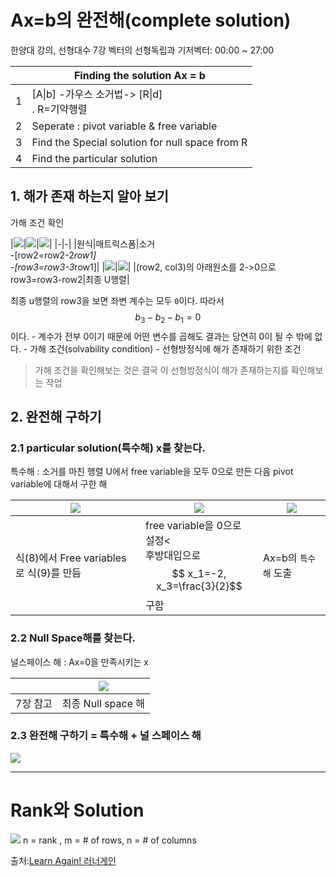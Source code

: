 # Ax=b의 완전해(complete solution)

한양대 강의, 선형대수 7강 벡터의 선형독립과 기저벡터: 00:00 ~ 27:00


||Finding the solution Ax = b |
|-|-|
|1|[A\|b] -가우스 소거법-> [R\|d]<br> . R=기약행렬|
|2|Seperate : pivot variable & free variable |
|3|Find the Special solution for null space from R|
|4|Find the particular solution|
 

## 1. 해가 존재 하는지 알아 보기

가해 조건 확인 

|![](http://cfile27.uf.tistory.com/image/264280375876234918C5CE)|![](http://cfile4.uf.tistory.com/image/25779D455878E373135237)|![](http://cfile25.uf.tistory.com/image/24381E3B5876431D02789F)|
|-|-|
|원식|매트릭스폼|소거 <br>-[row2=row2-2*row1]<br>-[row3=row3-3*row1]|
|![](http://cfile26.uf.tistory.com/image/211E804B5876452E3F8A0F)|![](http://cfile25.uf.tistory.com/image/252C0B4F58778A33095D7B)|
|(row2, col3)의 아래원소를 2->0으로<br> row3=row3-row2|최종 U행렬|

최종 u행렬의 row3을 보면 좌변 계수는 모두 `0`이다. 따라서 $$b_3 - b_2 - b_1 = 0$$이다. 
    - 계수가 전부 0이기 때문에 어떤 변수를 곱해도 결과는 당연히 0이 될 수 밖에 없다.
    - 가해 조건(solvability condition)
    - 선형방정식에 해가 존재하기 위한 조건    

> 가해 조건을 확인해보는 것은 결국 이 선형방정식이 해가 존재하는지를 확인해보는 작업

## 2. 완전해 구하기 

### 2.1 particular solution(특수해) x를 찾는다. 

특수해 : 소거를 마친 행렬 U에서 free variable을 모두 0으로 만든 다음 pivot variable에 대해서 구한 해

|![](http://cfile2.uf.tistory.com/image/221A0B4B587A2197106EB9)|![](http://cfile24.uf.tistory.com/image/23636848587A232621A999)|![](http://cfile7.uf.tistory.com/image/270C3343587A27321FCEAE)|
|-|-|-|
|식(8)에서 Free variables로 식(9)를 만듬| free variable을 0으로 설정<<br>후방대입으로 $$ x_1=-2, x_3=\frac{3}{2}$$ 구함 |Ax=b의 `특수해` 도출|

### 2.2 Null Space해를 찾는다. 

널스페이스 해 : Ax=0을 만족시키는 x

||![](http://cfile24.uf.tistory.com/image/2338703C587A2DA5027F0B)
|-|-|
|7장 참고|최종 Null space 해|



### 2.3 완전해 구하기 = 특수해 + 널 스페이스 해 

![](http://cfile22.uf.tistory.com/image/21293345587A38EA1F767B)


---

# Rank와 Solution 

![](http://i.imgur.com/ZXZawGj.png)
n = rank , m = # of rows, n = # of columns


출처:[Learn Again! 러너게인](http://twlab.tistory.com/entry/Linear-Algebra-Lecture-8-선형방정식-Axb의-완전해complete-solution)
